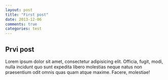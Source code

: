```yaml
---
layout: post
title: "First post"
date: 2013-12-06
comments: true
categories: test
---
```


## Prvi post

Lorem ipsum dolor sit amet, consectetur adipisicing elit. Officia, fugit, modi, nulla incidunt quo sunt expedita libero molestias neque natus non praesentium odit omnis quas quam atque maxime. Facere, molestiae!
